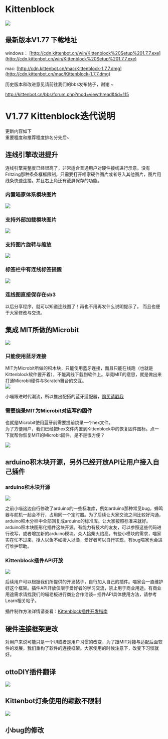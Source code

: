 # Kittenblock

![](./images/kittenblock_main.png)

## 最新版本V1.77 下载地址

windows： [http://cdn.kittenbot.cn/win/Kittenblock%20Setup%201.7.7.exe](http://cdn.kittenbot.cn/win/Kittenblock%20Setup%201.7.7.exe)

mac: [http://cdn.kittenbot.cn/mac/Kittenblock-1.7.7.dmg](http://cdn.kittenbot.cn/mac/Kittenblock-1.7.7.dmg)

历史版本和改进意见请前往我们的bbs发布帖子，谢谢 ~

http://kittenbot.cn/bbs/forum.php?mod=viewthread&tid=115

# V1.77 Kittenblock迭代说明   

更新内容如下   
重要程度和推荐程度排名分先后~

## 连线引擎改进提升   
连线引擎完整度已经很高了，非常适合普通用户对硬件接线进行示意。没有Fritzing那种条条框框限制，只需要打开喵家硬件图片或者导入其他图片，图片用线条快速连接。并且右上角还有截屏保存的功能。

### 内置喵家体系模块图片   
![](./images/1.77_01.gif)   


### 支持外部加载模块图片   
![](./images/1.77_03.gif)   


### 支持图片旋转与缩放   

![](./images/1.77_02.gif)   

### 标签栏中有连线标签提醒   

![](./images/1.77_04.gif)   

### 连线图直接保存在sb3
以后分享程序，就可以知道连线图了！再也不用再发什么说明提示了。
而且也便于大家修改与交流。

## 集成 MIT所做的Microbit   

![](./images/1.77_07.gif)   

### 只能使用蓝牙连接   
MIT为Microbit所做的积木块，只能使用蓝牙连接，而且只能在线跑（也就是Kittenblock软件要开着），不能离线下载到软件上。毕竟MIT的意思，就是做出来打通Microbit硬件与Scratch舞台的交互。   
![](./images/1.77_05.gif)   

小喵跟进时代潮流，所以推出配搭的蓝牙适配器，[购买请戳我](https://item.taobao.com/item.htm?spm=a1z10.3-c-s.w4002-17001215033.23.4df4762ezd8L0C&id=575550334097)   

### 需要烧录MIT为Microbit对应写的固件   

也就是Microbit使用蓝牙前需要提前烧录一个hex文件。   
为了方便用户，我们已经把hex文件内置到Kittenblock中的恢复固件图标。点一下就帮你恢复MIT的Microbit固件，是不是很方便？   

![](./images/1.77_06.gif)   

## arduino积木块开源，另外已经开放API让用户接入自己插件   

### arduino积木块开源   

![](./images/1.77_08.png)   


之前小喵这边自行修改了arduino的一些标准库，例如arduino那种常见bug，蜂鸣器与舵机一起会不行，占用同一个定时器。为了后续让大家交流之间比较好沟通，arduino积木分栏中全部回复成arduino的标准库。让大家按照标准来就好。arduino积木块图形化插件这块开源。有能力有技术的友友，可以参照这些代码进行改写，或者增加新的arduino模块。众人拾柴火焰高，有些小模块的需求，喵家实在忙不过来，授人以鱼不如授人以渔，爱好者可以自行实现，有bug喵家也会进行维护帮助。

### Kittenblock插件API开放   

![](./images/1.77_09.png)   

后续用户可以根据我们所提供的开发帖子，自行加入自己的插件。喵家会一直维护好这个框架。插件API开放仅限于爱好者的学习交流，禁止用于商业用途。有商业用途需求请找我们的喵老板进行商业合作洽谈~
插件API具体使用方法，请参考Learn相关帖子。

插件制作方法详情请查看：[Kittenblock插件开发指南](http://learn.kittenbot.cn/zh_CN/latest/kittenblock/%E6%8F%92%E4%BB%B6%E5%BC%80%E5%8F%91%E6%8C%87%E5%8D%97.html)

## 硬件连接框架更改
对用户来说可能只是一个UI或者是用户习惯的改变，为了跟MIT对接与适配后面软件的发展，我们重构了软件的连接框架。大家使用的时候注意下，改变下习惯就好。

## ottoDIY插件翻译   

![](./images/1.77_10.png)   


## Kittenbot灯条使用的颗数不限制

![](./images/1.77_11.png)   


## 小bug的修改



